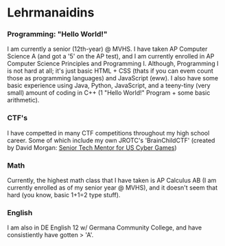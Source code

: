 # Lehrmanaidins

### Programming: "Hello World!"
I am currently a senior (12th-year) @ MVHS. I have taken AP Computer Science A (and got a '5' on the AP test), and I am currently enrolled in AP Computer Science Principles and Programming I. 
Although, Programming I is not hard at all; it's just basic HTML + CSS (thats if you can evem count those as programming languages) and JavaScript (eww). 
I also have some basic experience using Java, Python, JavaScript, and a teeny-tiny (very small) amount of coding in C++ (1 "Hello World!" Program + some basic arithmetic). 

### CTF's
I have competted in many CTF competitions throughout my high school career. Some of which include my own JROTC's 'BrainChildCTF' (created by David Morgan: [Senior Tech Mentor for US Cyber Games](https://www.uscybergames.com/season-3-coaches))

### Math
Currently, the highest math class that I have taken is AP Calculus AB (I am currently enrolled as of my senior year @ MVHS), and it doesn't seem that hard (you know, basic 1+1=2 type stuff).

### English
I am also in DE English 12 w/ Germana Community College, and have consistiently have gotten > 'A'.
